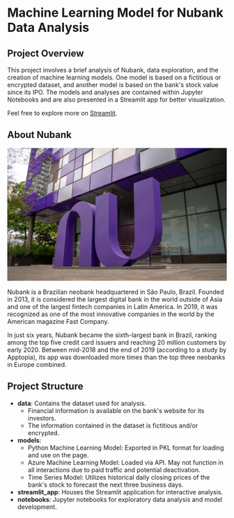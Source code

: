 # Machine Learning Model for Nubank Data Analysis

## Project Overview

This project involves a brief analysis of Nubank, data exploration, and the creation of machine learning models. One model is based on a fictitious or encrypted dataset, and another model is based on the bank's stock value since its IPO. 
The models and analyses are contained within Jupyter Notebooks and are also presented in a Streamlit app for better visualization.

Feel free to explore more on [Streamlit](https://nubank.streamlit.app/).

## About Nubank
![Nubank](Images/nubanksede.jpeg)

Nubank is a Brazilian neobank headquartered in São Paulo, Brazil. Founded in 2013, it is considered the largest digital bank in the world outside of Asia and one of the largest fintech companies in Latin America. In 2019, it was recognized as one of the most innovative companies in the world by the American magazine Fast Company.

In just six years, Nubank became the sixth-largest bank in Brazil, ranking among the top five credit card issuers and reaching 20 million customers by early 2020. Between mid-2018 and the end of 2019 (according to a study by Apptopia), its app was downloaded more times than the top three neobanks in Europe combined.

## Project Structure

- **data**: Contains the dataset used for analysis.
  - Financial information is available on the bank's website for its investors.
  - The information contained in the dataset is fictitious and/or encrypted.
- **models**:
  - Python Machine Learning Model: Exported in PKL format for loading and use on the page.
  - Azure Machine Learning Model: Loaded via API. May not function in all interactions due to paid traffic and potential deactivation.
  - Time Series Model: Utilizes historical daily closing prices of the bank's stock to forecast the next three business days.
- **streamlit_app**: Houses the Streamlit application for interactive analysis.
- **notebooks**: Jupyter notebooks for exploratory data analysis and model development.


